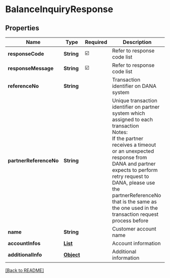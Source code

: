 # BalanceInquiryResponse
## Properties

| Name | Type | Required | Description |
| ------------- | ------------- | ------------- | ------------- |
| **responseCode** | **String** | ☑️ | Refer to response code list |
| **responseMessage** | **String** | ☑️ | Refer to response code list |
| **referenceNo** | **String** |  | Transaction identifier on DANA system |
| **partnerReferenceNo** | **String** |  | Unique transaction identifier on partner system which assigned to each transaction<br> Notes:<br> If the partner receives a timeout or an unexpected response from DANA and partner expects to perform retry request to DANA, please use the partnerReferenceNo that is the same as the one used in the transaction request process before  |
| **name** | **String** |  | Customer account name |
| **accountInfos** | [**List**](AccountInfo.md) |  | Account information |
| **additionalInfo** | [**Object**](.md) |  | Additional information |

[[Back to README]](../../../../README.md)
